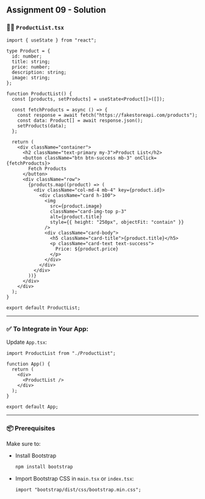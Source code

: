 ## Assignment 09 - Solution

### 🧑‍💻 `ProductList.tsx`

```tsx
import { useState } from "react";

type Product = {
  id: number;
  title: string;
  price: number;
  description: string;
  image: string;
};

function ProductList() {
  const [products, setProducts] = useState<Product[]>([]);

  const fetchProducts = async () => {
    const response = await fetch("https://fakestoreapi.com/products");
    const data: Product[] = await response.json();
    setProducts(data);
  };

  return (
    <div className="container">
      <h2 className="text-primary my-3">Product List</h2>
      <button className="btn btn-success mb-3" onClick={fetchProducts}>
        Fetch Products
      </button>
      <div className="row">
        {products.map((product) => (
          <div className="col-md-4 mb-4" key={product.id}>
            <div className="card h-100">
              <img
                src={product.image}
                className="card-img-top p-3"
                alt={product.title}
                style={{ height: "250px", objectFit: "contain" }}
              />
              <div className="card-body">
                <h5 className="card-title">{product.title}</h5>
                <p className="card-text text-success">
                  Price: ${product.price}
                </p>
              </div>
            </div>
          </div>
        ))}
      </div>
    </div>
  );
}

export default ProductList;
```

---

### ✅ To Integrate in Your App:

Update `App.tsx`:

```tsx
import ProductList from "./ProductList";

function App() {
  return (
    <div>
      <ProductList />
    </div>
  );
}

export default App;
```

---

### 📦 Prerequisites

Make sure to:

- Install Bootstrap

  ```bash
  npm install bootstrap
  ```

- Import Bootstrap CSS in `main.tsx` or `index.tsx`:

  ```tsx
  import "bootstrap/dist/css/bootstrap.min.css";
  ```
